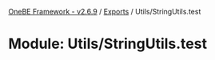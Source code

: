 [OneBE Framework - v2.6.9](../README.md) / [Exports](../modules.md) / Utils/StringUtils.test

# Module: Utils/StringUtils.test
